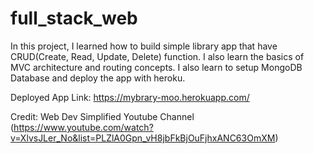 # full_stack_web
In this project, I learned how to build simple library app that have CRUD(Create, Read, Update, Delete) function. I also learn the basics of MVC architecture and routing concepts. I also learn to setup MongoDB Database and deploy the app with heroku.

Deployed App Link:
https://mybrary-moo.herokuapp.com/

Credit:
Web Dev Simplified Youtube Channel
(https://www.youtube.com/watch?v=XlvsJLer_No&list=PLZlA0Gpn_vH8jbFkBjOuFjhxANC63OmXM)
